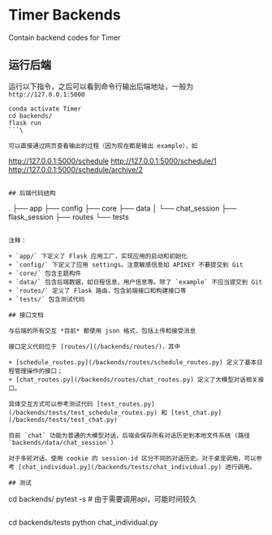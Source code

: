 # Timer Backends

Contain backend codes for Timer

## 运行后端

运行以下指令，之后可以看到命令行输出后端地址，一般为 `http://127.0.0.1:5000`

```
conda activate Timer
cd backends/
flask run
```\

可以直接通过网页查看输出的过程（因为现在都是输出 example），如

```
http://127.0.0.1:5000/schedule
http://127.0.0.1:5000/schedule/1
http://127.0.0.1:5000/schedule/archive/2
```

## 后端代码结构

```
.
├── app
├── config
├── core
├── data
│   └── chat_session
├── flask_session
├── routes
└── tests
```

注释：

+ `app/` 下定义了 Flask 应用工厂，实现应用的启动和初始化
+ `config/` 下定义了应用 settings。注意敏感信息如 APIKEY 不要提交到 Git
+ `core/` 包含主题构件
+ `data/` 包含后端数据，如日程信息，用户信息等。除了 `example` 不应当提交到 Git
+ `routes/` 定义了 Flask 路由，包含前端接口和构建接口等
+ `tests/` 包含测试代码

## 接口文档

与后端的所有交互 *目前* 都使用 json 格式，包括上传和接受消息

接口定义代码位于 [routes/](/backends/routes/)，其中 

+ [schedule_routes.py](/backends/routes/schedule_routes.py) 定义了基本日程管理操作的接口；
+ [chat_routes.py](/backends/routes/chat_routes.py) 定义了大模型对话相关接口。

具体交互方式可以参考测试代码 [test_routes.py](/backends/tests/test_schedule_routes.py) 和 [test_chat.py](/backends/tests/test_chat.py)

目前 `chat` 功能为普通的大模型对话，后端会保存所有对话历史到本地文件系统 (路径 `backends/data/chat_session`)

对于多轮对话，使用 cookie 的 session-id 区分不同的对话历史。对于桌宠调用，可以参考 [chat_individual.py](/backends/tests/chat_individual.py) 进行调用。

## 测试

```
cd backends/
pytest -s  # 由于需要调用api，可能时间较久
```

```
cd backends/tests
python chat_individual.py
```